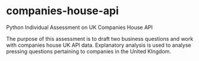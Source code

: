# companies-house-api
Python Individual Assessment on UK Companies House API


The purpose of this assessment is to draft two business questions and work with companies house UK API data. Explanatory analysis is used to analyse pressing questions pertaining to companies in the United KIngdom.
